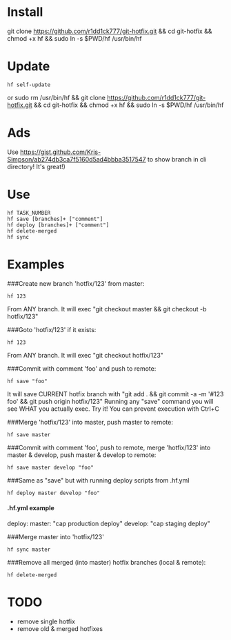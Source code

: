 # Install

git clone https://github.com/r1dd1ck777/git-hotfix.git && cd git-hotfix && chmod +x hf && sudo ln -s $PWD/hf /usr/bin/hf

# Update

```
hf self-update
```
or
sudo rm /usr/bin/hf && git clone https://github.com/r1dd1ck777/git-hotfix.git && cd git-hotfix && chmod +x hf && sudo ln -s $PWD/hf /usr/bin/hf

# Ads

Use https://gist.github.com/Kris-Simpson/ab274db3ca7f5160d5ad4bbba3517547 to show branch in cli directory! It's great!)

# Use

```
hf TASK_NUMBER
hf save [branches]+ ["comment"]
hf deploy [branches]+ ["comment"]
hf delete-merged
hf sync
```

# Examples

###Create new branch 'hotfix/123' from master:

```
hf 123
```
From ANY branch. It will exec "git checkout master && git checkout -b hotfix/123"

###Goto 'hotfix/123' if it exists:

```
hf 123
```
From ANY branch. It will exec "git checkout hotfix/123"

###Commit with comment 'foo' and push to remote:

```
hf save "foo"
```
It will save CURRENT hotfix branch with "git add . && git commit -a -m '#123 foo' && git push origin hotfix/123"
Running any "save" command you will see WHAT you actually exec.
Try it! You can prevent execution with Ctrl+C

###Merge 'hotfix/123' into master, push master to remote:

```
hf save master
```

###Commit with comment 'foo', push to remote, merge 'hotfix/123' into master & develop, push master & develop to remote:

```
hf save master develop "foo"
```

###Same as "save" but with running deploy scripts from .hf.yml

```
hf deploy master develop "foo"
```

#### .hf.yml example
deploy:
  master: "cap production deploy"
  develop: "cap staging deploy"


###Merge master into 'hotfix/123'

```
hf sync master
```

###Remove all merged (into master) hotfix branches (local & remote):

```
hf delete-merged
```

# TODO

- remove single hotfix
- remove old & merged hotfixes